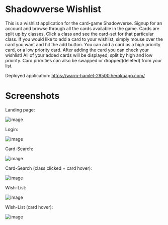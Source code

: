 # Shadowverse Wishlist

This is a wishlist application for the card-game Shadowverse. Signup for an account and browse through all the cards
available in the game. Cards are split up by classes. Click a class and see the card-set for that particular class. 
If you would like to add a card to your wishlist, simply mouse over the card you want and hit the add button. You 
can add a card as a high priority card, or a low priority card. After adding the card you can check your wishlist!
All of your added cards will be displayed, split by high and low priority. Card priorities can also be swapped or 
dropped(deleted) from your list. 

Deployed application: https://warm-hamlet-29500.herokuapp.com/

# Screenshots

Landing page:

![image](https://user-images.githubusercontent.com/33299951/47969737-04011800-e031-11e8-8783-0d0ed1ec8d9d.png)

Login: 

![image](https://user-images.githubusercontent.com/33299951/47969754-3d398800-e031-11e8-8d55-4abf6abdf2ac.png)

Card-Search:

![image](https://user-images.githubusercontent.com/33299951/47969770-56dacf80-e031-11e8-958d-0464df6c34a5.png)

Card-Search (class clicked + card hover): 

![image](https://user-images.githubusercontent.com/33299951/47969781-6fe38080-e031-11e8-8adb-6a11bc7fe6a8.png)

Wish-List:

![image](https://user-images.githubusercontent.com/33299951/47969793-88539b00-e031-11e8-97da-50a2a31df103.png)

Wish-List (card hover):

![image](https://user-images.githubusercontent.com/33299951/47969807-b76a0c80-e031-11e8-91bc-81cf606d0bf0.png)
